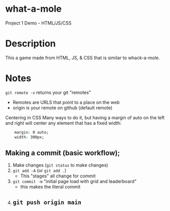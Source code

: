# what-a-mole
Project 1 Demo - HTML/JS/CSS

# Description
This a game made from HTML, JS, & CSS that is similar to whack-a-mole.

# Notes

`git remote -v` returns your git "remotes"
- Remotes are URLS that point to a place on the web
- origin is your remote on github (default remote)

Centering in CSS
Many ways to do it, but having a margin of auto on the left and right will center any element that has a fixed width:

```css
    margin: 0 auto;
    width: 300px;
```

## Making a commit (basic workflow);
1. Make changes (`git status` to make changes)
2. `git add -A` (or `git add .`)
    - This "stages" all change for commit
3. `git commit -m` "initial page load with grid and leaderboard"
    - this makes the literal commit
4. `git push origin main`
    - 


